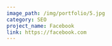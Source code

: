```yaml
---
image_path: /img/portfolio/5.jpg
category: SEO
project_name: Facebook
link: https://facebook.com
---
```

